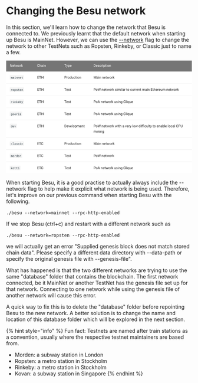 # Changing the Besu network

In this section, we'll learn how to change the network that Besu is connected to. We previously learnt that the default network when starting up Besu is MainNet. However, we can use the [--network](https://besu.hyperledger.org/en/stable/Reference/CLI/CLI-Syntax/#network) flag to change the network to other TestNets such as Ropsten, Rinkeby, or Classic just to name a few. 

![Ethereum networks](../.gitbook/assets/ethereum-networks.png)

When starting Besu, it is a good practise to actually always include the --network flag to help make it explicit what network is being used. Therefore, let's improve on our previous command when starting Besu with the following.

```text
./besu --network=mainnet --rpc-http-enabled
```

If we stop Besu \(ctrl+c\) and restart with a different network such as

```text
./besu --network=ropsten --rpc-http-enabled
```

we will actually get an error "Supplied genesis block does not match stored chain data". Please specify a different data directory with --data-path or specify the original genesis file with --genesis-file".

What has happened is that the two different networks are trying to use the same "database" folder that contains the blockchain. The first network connected, be it MainNet or another TestNet has the genesis file set up for that network. Connecting to one network while using the genesis file of another network will cause this error. 

A quick way to fix this is to delete the "database" folder before repointing Besu to the new network. A better solution is to change the name and location of this database folder which will be explored in the next section.

{% hint style="info" %}
Fun fact: Testnets are named after train stations as a convention, usually where the respective testnet maintainers are based from.

* Morden: a subway station in London 
* Ropsten: a metro station in Stockholm 
* Rinkeby: a metro station in Stockholm 
* Kovan: a subway station in Singapore
{% endhint %}

